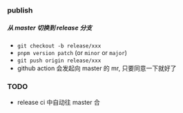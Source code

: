 ### publish

##### 从 master 切换到 release 分支
- `git checkout -b release/xxx`
- `pnpm version patch` (or `minor` or `major`)
- `git push origin release/xxx`
- github action 会发起向 master 的 mr, 只要同意一下就好了

### TODO

- release ci 中自动往 master 合
